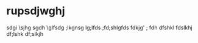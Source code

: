 # rupsdjwghj
sdgi
\sjhg
sgdh
\glfsdg
;lkgnsg
lg;lfds
;fd;shlgfds
fdkjg'
;
fdh
dfshkl
fdslkhj
df;lshk
df;slkjh
